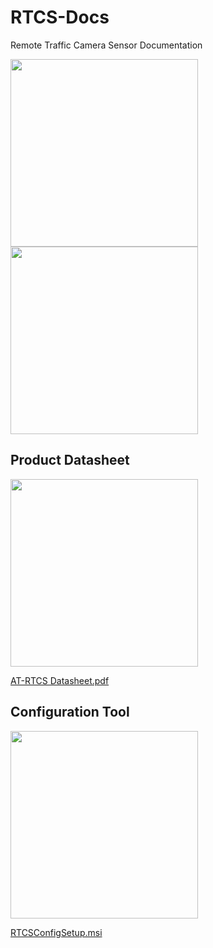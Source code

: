 # RTCS-Docs

Remote Traffic Camera Sensor Documentation

<img src="https://github.com/user-attachments/assets/b8054a3c-e638-4288-af88-839dbda3afae" height="300"/>

<img src="https://github.com/user-attachments/assets/70163436-da72-4f9b-b625-22c6db7bb2d1" height="300"/>

## Product Datasheet

<img src="https://github.com/user-attachments/assets/05e0eca2-cfee-4d59-b636-637af901935e" height="300" />

[AT-RTCS Datasheet.pdf](https://github.com/user-attachments/files/22426871/AT-RTCS.Datasheet.pdf)

## Configuration Tool

<img src="https://github.com/user-attachments/assets/eec5bfea-6ca3-463f-a432-a37cdd415d7d" height="300" />

[RTCSConfigSetup.msi](https://www.dropbox.com/scl/fi/ul40lld9a7q1e0uirmpiv/RTCSConfigSetup.msi?rlkey=t0fhptp5vu6zzzgcabzbh585w&dl=0)
